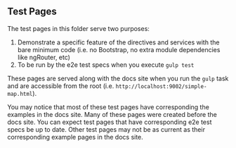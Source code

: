 ## Test Pages

The test pages in this folder serve two purposes:

1. Demonstrate a specific feature of the directives and services with the bare minimum code (i.e. no Bootstrap, no extra module dependencies like ngRouter, etc)
2. To be run by the e2e test specs when you execute `gulp test`

These pages are served along with the docs site when you run the `gulp` task and are accessible from the root (i.e. `http://localhost:9002/simple-map.html`).

You may notice that most of these test pages have corresponding the examples in the docs site. Many of these pages were created before the docs site. You can expect test pages that have corresponding e2e test specs be up to date. Other test pages may not be as current as their corresponding example pages in the docs site.
